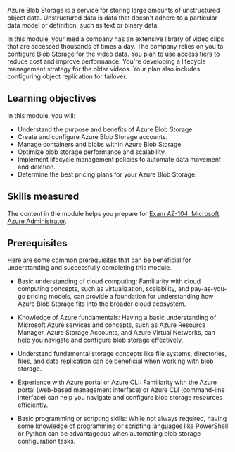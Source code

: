 Azure Blob Storage is a service for storing large amounts of unstructured object data. Unstructured data is data that doesn't adhere to a particular data model or definition, such as text or binary data. 

In this module, your media company has an extensive library of video clips that are accessed thousands of times a day. The company relies on you to configure Blob Storage for the video data. You plan to use access tiers to reduce cost and improve performance. You're developing a lifecycle management strategy for the older videos. Your plan also includes configuring object replication for failover.

## Learning objectives

In this module, you will:

- Understand the purpose and benefits of Azure Blob Storage.
- Create and configure Azure Blob Storage accounts.
- Manage containers and blobs within Azure Blob Storage.
- Optimize blob storage performance and scalability.
- Implement lifecycle management policies to automate data movement and deletion.
- Determine the best pricing plans for your Azure Blob Storage. 

## Skills measured

The content in the module helps you prepare for [Exam AZ-104: Microsoft Azure Administrator](/credentials/certifications/resources/study-guides/az-104). 

## Prerequisites

Here are some common prerequisites that can be beneficial for understanding and successfully completing this module. 

- Basic understanding of cloud computing: Familiarity with cloud computing concepts, such as virtualization, scalability, and pay-as-you-go pricing models, can provide a foundation for understanding how Azure Blob Storage fits into the broader cloud ecosystem.

- Knowledge of Azure fundamentals: Having a basic understanding of Microsoft Azure services and concepts, such as Azure Resource Manager, Azure Storage Accounts, and Azure Virtual Networks, can help you navigate and configure blob storage effectively.

- Understand fundamental storage concepts like file systems, directories, files, and data replication can be beneficial when working with blob storage.

- Experience with Azure portal or Azure CLI: Familiarity with the Azure portal (web-based management interface) or Azure CLI (command-line interface) can help you navigate and configure blob storage resources efficiently.

- Basic programming or scripting skills: While not always required, having some knowledge of programming or scripting languages like PowerShell or Python can be advantageous when automating blob storage configuration tasks.